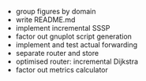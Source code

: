 - group figures by domain
- write README.md
- implement incremental SSSP
- factor out gnuplot script generation
- implement and test actual forwarding
- separate router and store
- optimised router: incremental Dijkstra
- factor out metrics calculator